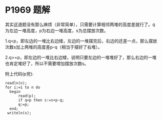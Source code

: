 # P1969 题解

其实这道题没有那么麻烦（非常简单），只需要计算相邻两堆的高度差就行了。q为左边一堆高度，p为右边一堆高度，s为总摆放次数。

1.q<p，即左边的一堆比右边矮，左边的一堆摆完后，右边的还差一点，那么摆放次数s加上两堆的高度差p-q（相当于摆好了右堆）。

2.q>=p，即左边的一堆比右边矮，说明只要左边的一堆堆好了，那么右边的一堆也肯定堆好了，所以不需要增加摆放次数s。

附上代码(p党):

    readln(n); 
    for i:=1 to n do
      begin
          read(p);
          if q<p then s:=s+p-q;
          q:=p;
      end;
     writeln(s);